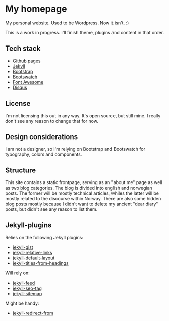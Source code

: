 # My homepage

My personal website. Used to be Wordpress. Now it isn't. :) 

This is a work in progress. I'll finish theme, plugins and content in that order.

## Tech stack

* [Github pages](https://help.github.com/categories/customizing-github-pages/)
* [Jekyll](https://jekyllrb.com/docs/home/)
* [Bootstrap](https://getbootstrap.com/docs/4.0/getting-started/introduction/)
* [Bootswatch](https://bootswatch.com)
* [Font Awesome](https://fontawesome.com)
* [Disqus](https://help.disqus.com/customer/portal/articles/1104788-web-integration)

## License

I'm not licensing this out in any way. It's open source, but still mine. I
really don't see any reason to change that for now.

## Design considerations

I am not a designer, so I'm relying on Bootstrap and Bootswatch for typography,
colors and components.

## Structure

This site contains a static frontpage, serving as an "about me" page as well as
two blog categories. The blog is divided into english and norwegian posts. The
former will be mostly technical articles, whiles the latter will be mostly
related to the discourse within Norway. There are also some hidden blog posts
mostly because I didn't want to delete my ancient "dear diary" posts, but didn't
see any reason to list them.

## Jekyll-plugins

Relies on the following Jekyll plugins:
* [jekyll-gist](https://github.com/jekyll/jekyll-gist)
* [jekyll-relative-links](https://github.com/benbalter/jekyll-relative-links)
* [jekyll-default-layout](https://github.com/benbalter/jekyll-default-layout)
* [jekyll-titles-from-headings](https://github.com/benbalter/jekyll-titles-from-headings)

Will rely on:
* [jekyll-feed](https://github.com/jekyll/jekyll-feed)
* [jekyll-seo-tag](https://github.com/jekyll/jekyll-seo-tag)
* [jekyll-sitemap](https://github.com/jekyll/jekyll-sitemap)

Might be handy:
* [jekyll-redirect-from](https://github.com/jekyll/jekyll-redirect-from)
